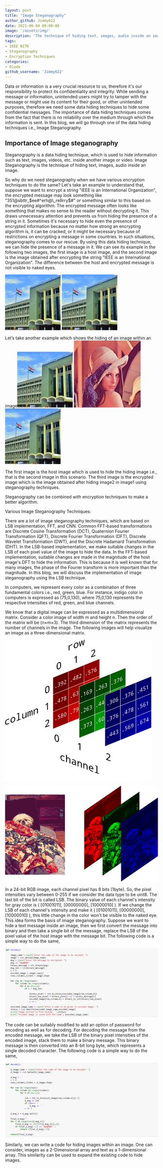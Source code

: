 ```yaml
---
layout: post
title: "Image Steganography"
author_github: Jimmy622
date: 2021-06-04 00:00:00
image: '/assets/img/'
description: 'The technique of hiding text, images, audio inside an image.'
tags:
- IEEE NITK
- Steganography
- Encryption Techniques
categories:
- Diode
github_username: 'Jimmy622'
---
```


Data or information is a very crucial resource to us, therefore it's our responsibility to protect its confidentiality and integrity. While sending a message or information, unintended users might try to tamper with the message or might use its content for their good, or other unintended purposes, therefore we need some data hiding techniques to hide some confidential messages. The importance of data hiding techniques comes from the fact that there is no reliability over the medium through which the information is sent. In this blog, we will go through one of the data hiding techniques i.e., Image Steganography.  

## Importance of Image steganography

Steganography is a data hiding technique, which is used to hide information such as text, images, videos, etc. inside another image or video. Image Steganography is the technique of hiding text, images, audio inside an image. 

So why do we need steganography when we have various encryption techniques to do the same? Let's take an example to understand that, suppose we want to encrypt a string "IEEE is an International Organization", the encrypted message may look something like "351@sbttr\_$ee#^erh@\_re8rry$#" or something similar to this based on the encrypting algorithm. The encrypted message often looks like something that makes no sense to the reader without decrypting it. This draws unnecessary attention and prevents us from hiding the presence of a string in it. Sometimes it's necessary to hide even the presence of encrypted information because no matter how strong an encrypting algorithm is, it can be cracked, or it might be necessary because of restrictions on encrypting a message in some countries. In such situations, steganography comes to our rescue. By using this data hiding technique, we can hide the presence of a message in it. We can see its example in the following two images, the first image is a host image, and the second image is the image obtained after encrypting the string "IEEE is an International Organization". The difference between the host and encrypted message is not visible to naked eyes. 

![img](/blog/assets/img/image-steganography/host1.jpg)			![img](/blog/assets/img/image-steganography/encoded1.jpg)

Let’s take another example which shows the hiding of an image within an image![img](/blog/assets/img/image-steganography/host2.jpg)		![img](/blog/assets/img/image-steganography/lena.jpg)		![img](/blog/assets/img/image-steganography/encoded2.jpg)

The first image is the host image which is used to hide the hiding image i.e., that is the second image in this scenario. The third image is the encrypted image which is the image obtained after hiding image2 in image1 using steganography techniques. 

Steganography can be combined with encryption techniques to make a better algorithm.

Various Image Steganography Techniques: 

There are a lot of image steganography techniques, which are based on LSB implementation, FFT, and CNN. Common FFT-based transformations are Discrete Cosine Transformation (DCT), Quaternion Fourier Transformation (QFT), Discrete Fourier Transformation (DFT), Discrete Wavelet Transformation (DWT), and the Discrete Hadamard Transformation (DHT). In the LSB-based implementation, we make suitable changes in the LSB of each pixel value of the image to hide the data. In the FFT-based implementation, suitable changes are made in the magnitude of the host image's DFT to hide the information. This is because it is well known that for many images, the phase of the Fourier transform is more important than the magnitude. In this blog, we will discuss the implementation of image steganography using the LSB technique. 

In computers, we represent every color as a combination of three fundamental colors i.e., red, green, blue. For instance, indigo color in computers is expressed as (75,0,130), where 75,0,130 represents the respective intensities of red, green, and blue channels.  

We know that a digital image can be expressed as a multidimensional matrix. Consider a color image of width m and height n. Then the order of the matrix will be (n×m×3). The third dimension of the matrix represents the number of channels in the image. The following images will help visualize an image as a three-dimensional matrix. 

![img](/blog/assets/img/image-steganography/channel.png)

![img](/blog/assets/img/image-steganography/lsb2.png)

In a 24-bit RGB image, each channel pixel has 8 bits (1byte). So, the pixel intensities vary between 0-255 if we consider the data type to be uint8. The last bit of the bit is called LSB. The binary value of each channel's intensity for gray color is ( [01001011], [00000000], [10000010] ). If we change the LSB of each channel's intensity and make it ( [01001011], [00000000], [10000010] ), this little change in the color won't be visible to the naked eye. This idea forms the basis of image steganography. Suppose we want to hide a text message inside an image, then we first convert the message into binary and then take a single bit of the message, replace the LSB of the pixel value of the host image with the message bit. The following code is a simple way to do the same, 

![img](/blog/assets/img/image-steganography/code1.png)

The code can be suitably modified to add an option of password for encoding as well as for decoding. For decoding the message from the encoded message, we take the LSB of the binary pixel intensities of the encoded image, stack them to make a binary message. This binary message is then converted into an 8-bit long byte, which represents a single decoded character. The following code is a simple way to do the same,

![img](/blog/assets/img/image-steganography/code2.png)

Similarly, we can write a code for hiding images within an image. One can consider, images as a 2-Dimensional array and text as a 1-dimensional array. This similarity can be used to expand the existing code to hide images. 